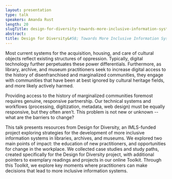 ```yaml
---
layout: presentation
type: talk
speakers: Amanda Rust
length: 20
slugTitle: design-for-diversity-towards-more-inclusive-information-systems
abstract:
title: Design for Diversity&#58; Towards More Inclusive Information Systems
---
```

Most current systems for the acquisition, housing, and care of cultural objects reflect existing structures of oppression. Typically, digital technology further perpetuates these power differentials. Furthermore, as library, archive, and museum practitioners seek to increase digital access to the history of disenfranchised and marginalized communities, they engage with communities that have been at best ignored by cultural heritage fields, and more likely actively harmed.

Providing access to the history of marginalized communities foremost requires genuine, responsive partnership. Our technical systems and workflows (processing, digitization, metadata, web design) must be equally responsive, but they often aren’t. This problem is not new or unknown -- what are the barriers to change?

This talk presents resources from Design for Diversity, an IMLS-funded project exploring strategies for the development of more inclusive information systems in libraries, archives, and museums. We explored two main points of impact: the education of new practitioners, and opportunities for change in the workplace. We collected case studies and study paths, created specifically for the Design for Diversity project, with additional pointers to exemplary readings and projects in our online Toolkit. Through this Toolkit, we explore key moments where practitioners can make decisions that lead to more inclusive information systems.
